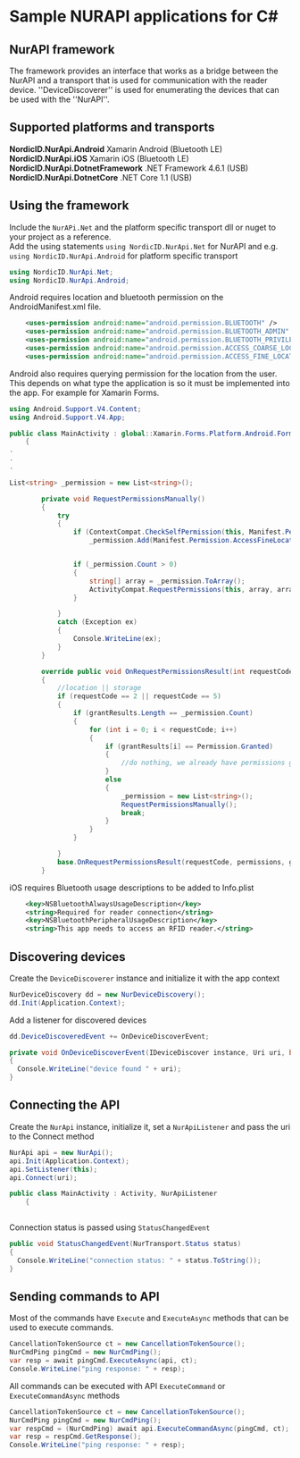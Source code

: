 # Sample NURAPI applications for C#

## NurAPI framework

The framework provides an interface that works as a bridge between the NurAPI and a transport that is used for communication with the reader device. ''DeviceDiscoverer'' is used for enumerating the devices that can be used with the ''NurAPI''.

## Supported platforms and transports
**NordicID.NurApi.Android** Xamarin Android (Bluetooth LE)  
**NordicID.NurApi.iOS** Xamarin iOS (Bluetooth LE)  
**NordicID.NurApi.DotnetFramework** .NET Framework 4.6.1 (USB)  
**NordicID.NurApi.DotnetCore** .NET Core 1.1 (USB)

## Using the framework

Include the ``NurAPi.Net`` and the platform specific transport dll or nuget to your project as a reference.  
Add the using statements ``using NordicID.NurApi.Net`` for NurAPI and e.g. ``using NordicID.NurApi.Android`` for platform specific transport

```csharp
using NordicID.NurApi.Net;
using NordicID.NurApi.Android;
```

Android requires location and bluetooth permission on the AndroidManifest.xml file.
```xml
	<uses-permission android:name="android.permission.BLUETOOTH" />
	<uses-permission android:name="android.permission.BLUETOOTH_ADMIN" />
	<uses-permission android:name="android.permission.BLUETOOTH_PRIVILEGED" />
	<uses-permission android:name="android.permission.ACCESS_COARSE_LOCATION" />
	<uses-permission android:name="android.permission.ACCESS_FINE_LOCATION" />
```
Android also requires querying permission for the location from the user. This depends on what type the application is so it must be implemented into the app. For example for Xamarin Forms.
```csharp
using Android.Support.V4.Content;
using Android.Support.V4.App;

public class MainActivity : global::Xamarin.Forms.Platform.Android.FormsAppCompatActivity
    {
.
.
.

List<string> _permission = new List<string>();

        private void RequestPermissionsManually()
        {
            try
            {
                if (ContextCompat.CheckSelfPermission(this, Manifest.Permission.AccessFineLocation) != Permission.Granted)
                    _permission.Add(Manifest.Permission.AccessFineLocation);


                if (_permission.Count > 0)
                {
                    string[] array = _permission.ToArray();
                    ActivityCompat.RequestPermissions(this, array, array.Length);
                }

            }
            catch (Exception ex)
            {
                Console.WriteLine(ex);
            }
        }

        override public void OnRequestPermissionsResult(int requestCode, string[] permissions, [GeneratedEnum] Permission[] grantResults)
        {
            //location || storage
            if (requestCode == 2 || requestCode == 5)
            {
                if (grantResults.Length == _permission.Count)
                {
                    for (int i = 0; i < requestCode; i++)
                    {
                        if (grantResults[i] == Permission.Granted)
                        {
                            //do nothing, we already have permissions granted
                        }
                        else
                        {
                            _permission = new List<string>();
                            RequestPermissionsManually();
                            break;
                        }
                    }
                }

            }
            base.OnRequestPermissionsResult(requestCode, permissions, grantResults);
        }
```

iOS requires Bluetooth usage descriptions to be added to Info.plist
```xml
	<key>NSBluetoothAlwaysUsageDescription</key>
	<string>Required for reader connection</string>
	<key>NSBluetoothPeripheralUsageDescription</key>
	<string>This app needs to access an RFID reader.</string>
```


## Discovering devices

Create the ``DeviceDiscoverer`` instance and initialize it with the app context

```csharp
NurDeviceDiscovery dd = new NurDeviceDiscovery();
dd.Init(Application.Context);
```

Add a listener for discovered devices

```csharp
dd.DeviceDiscoveredEvent += OnDeviceDiscoverEvent;

private void OnDeviceDiscoverEvent(IDeviceDiscover instance, Uri uri, bool visible)
{
  Console.WriteLine("device found " + uri);
}
```

## Connecting the API

Create the ``NurApi`` instance, initialize it, set a ``NurApiListener`` and pass the uri to the Connect method

```csharp
NurApi api = new NurApi();
api.Init(Application.Context);
api.SetListener(this);
api.Connect(uri);
```

```csharp
public class MainActivity : Activity, NurApiListener
    {
        
```

Connection status is passed using ``StatusChangedEvent``

```csharp
public void StatusChangedEvent(NurTransport.Status status)
{
  Console.WriteLine("connection status: " + status.ToString());
}
```

## Sending commands to API

Most of the commands have ``Execute`` and ``ExecuteAsync`` methods that can be used to execute commands.

```csharp
CancellationTokenSource ct = new CancellationTokenSource();
NurCmdPing pingCmd = new NurCmdPing();
var resp = await pingCmd.ExecuteAsync(api, ct);
Console.WriteLine("ping response: " + resp);
```

All commands can be executed with API ``ExecuteCommand`` or ``ExecuteCommandAsync`` methods

```csharp
CancellationTokenSource ct = new CancellationTokenSource();
NurCmdPing pingCmd = new NurCmdPing();
var respCmd = (NurCmdPing) await api.ExecuteCommandAsync(pingCmd, ct);
var resp = respCmd.GetResponse();
Console.WriteLine("ping response: " + resp);
```



